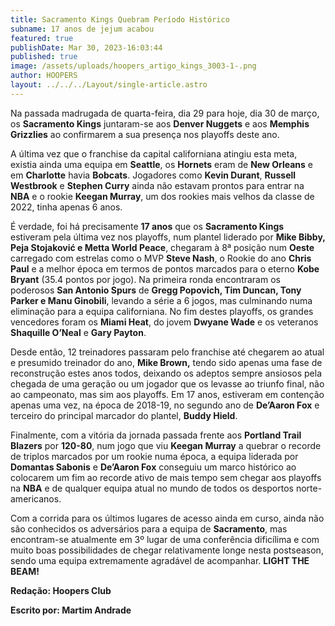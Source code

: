 ```yaml
---
title: Sacramento Kings Quebram Período Histórico
subname: 17 anos de jejum acabou
featured: true
publishDate: Mar 30, 2023-16:03:44
published: true
image: /assets/uploads/hoopers_artigo_kings_3003-1-.png
author: HOOPERS
layout: ../../../Layout/single-article.astro
---
```

Na passada madrugada de quarta-feira, dia 29 para hoje, dia 30 de março, os **Sacramento Kings** juntaram-se aos **Denver Nuggets** e aos **Memphis Grizzlies** ao confirmarem a sua presença nos playoffs deste ano.



A última vez que o franchise da capital californiana atingiu esta meta, existia ainda uma equipa em **Seattle**, os **Hornets** eram de **New Orleans** e em **Charlotte** havia **Bobcats**. Jogadores como **Kevin Durant**, **Russell Westbrook** e **Stephen Curry** ainda não estavam prontos para entrar na **NBA** e o rookie **Keegan Murray**, um dos rookies mais velhos da classe de 2022, tinha apenas 6 anos. 



É verdade, foi há precisamente **17 anos** que os **Sacramento Kings** estiveram pela última vez nos playoffs, num plantel liderado por **Mike Bibby, Peja Stojaković e Metta World Peace**, chegaram à 8ª posição num **Oeste** carregado com estrelas como o MVP **Steve Nash**, o Rookie do ano **Chris Paul** e a melhor época em termos de pontos marcados para o eterno **Kobe Bryant** (35.4 pontos por jogo). Na primeira ronda encontraram os poderosos **San Antonio Spurs** de **Gregg Popovich, Tim Duncan, Tony Parker e Manu Ginobili**, levando a série a 6 jogos, mas culminando numa eliminação para a equipa californiana. No fim destes playoffs, os grandes vencedores foram os **Miami Heat**, do jovem **Dwyane Wade** e os veteranos **Shaquille O’Neal** e **Gary Payton**.



Desde então, 12 treinadores passaram pelo franchise até chegarem ao atual e presumido treinador do ano, **Mike Brown,** tendo sido apenas uma fase de reconstrução estes anos todos, deixando os adeptos sempre ansiosos pela chegada de uma geração ou um jogador que os levasse ao triunfo final, não ao campeonato, mas sim aos playoffs. Em 17 anos, estiveram em contenção apenas uma vez, na época de 2018-19, no segundo ano de **De’Aaron Fox** e terceiro do principal marcador do plantel, **Buddy Hield**.



Finalmente, com a vitória da jornada passada frente aos **Portland Trail Blazers** por **120-80**, num jogo que viu **Keegan Murray** a quebrar o recorde de triplos marcados por um rookie numa época, a equipa liderada por **Domantas Sabonis** e **De’Aaron Fox** conseguiu um marco histórico ao colocarem um fim ao recorde ativo de mais tempo sem chegar aos playoffs na **NBA** e de qualquer equipa atual no mundo de todos os desportos norte-americanos.



Com a corrida para os últimos lugares de acesso ainda em curso, ainda não são conhecidos os adversários para a equipa de **Sacramento**, mas encontram-se atualmente em 3º lugar de uma conferência dificílima e com muito boas possibilidades de chegar relativamente longe nesta postseason, sendo uma equipa extremamente agradável de acompanhar. **LIGHT THE BEAM!**



**Redação: Hoopers Club**

**Escrito por: Martim Andrade**